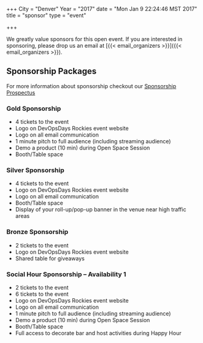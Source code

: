 +++
City = "Denver"
Year = "2017"
date = "Mon Jan  9 22:24:46 MST 2017"
title = "sponsor"
type = "event"

+++


We greatly value sponsors for this open event.  If you are interested in sponsoring, please drop us an email at [{{< email_organizers >}}]({{< email_organizers >}}).

## Sponsorship Packages

For more information about sponsorship checkout our [Sponsorship Prospectus](https://drive.google.com/file/d/0B2ne1nlfYmP-R0VYb0VGV2tDbjg)

### Gold Sponsorship

* 4 tickets to the event
* Logo on DevOpsDays Rockies event website
* Logo on all email communication
* 1 minute pitch to full audience (including streaming audience)
* Demo a product (10 min) during Open Space Session
* Booth/Table space

### Silver Sponsorship

* 4 tickets to the event
* Logo on DevOpsDays Rockies event website
* Logo on all email communication
* Booth/Table space
* Display of your roll-up/pop-up banner in the venue near high traffic areas

### Bronze Sponsorship
* 2 tickets to the event
* Logo on DevOpsDays Rockies event website
* Shared table for giveaways

### Social Hour Sponsorship – Availability 1

* 2 tickets to the event
* 6 tickets to the event
* Logo on DevOpsDays Rockies event website
* Logo on all email communication
* 1 minute pitch to full audience (including streaming audience)
* Demo a product (10 min) during Open Space Session
* Booth/Table space
* Full access to decorate bar and host activities during Happy Hour
